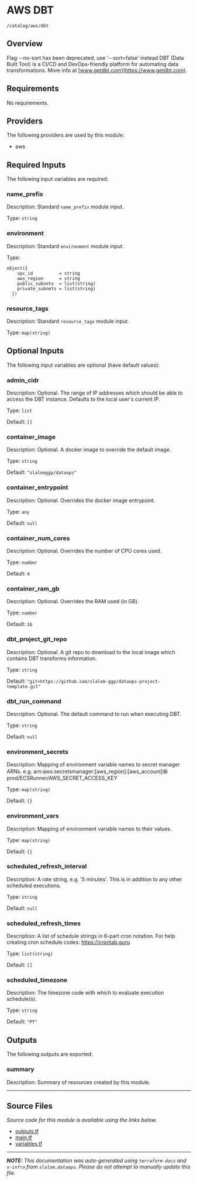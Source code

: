 
# AWS DBT

`/catalog/aws/dbt`

## Overview


Flag --no-sort has been deprecated, use '--sort=false' instead
DBT (Data Built Tool) is a CI/CD and DevOps-friendly platform for automating data transformations. More info at [www.getdbt.com](https://www.getdbt.com).

## Requirements

No requirements.

## Providers

The following providers are used by this module:

- aws

## Required Inputs

The following input variables are required:

### name\_prefix

Description: Standard `name_prefix` module input.

Type: `string`

### environment

Description: Standard `environment` module input.

Type:

```hcl
object({
    vpc_id          = string
    aws_region      = string
    public_subnets  = list(string)
    private_subnets = list(string)
  })
```

### resource\_tags

Description: Standard `resource_tags` module input.

Type: `map(string)`

## Optional Inputs

The following input variables are optional (have default values):

### admin\_cidr

Description: Optional. The range of IP addresses which should be able to access the DBT instance. Defaults to the local user's current IP.

Type: `list`

Default: `[]`

### container\_image

Description: Optional. A docker image to override the default image.

Type: `string`

Default: `"slalomggp/dataops"`

### container\_entrypoint

Description: Optional. Overrides the docker image entrypoint.

Type: `any`

Default: `null`

### container\_num\_cores

Description: Optional. Overrides the number of CPU cores used.

Type: `number`

Default: `4`

### container\_ram\_gb

Description: Optional. Overrides the RAM used (in GB).

Type: `number`

Default: `16`

### dbt\_project\_git\_repo

Description: Optional. A git repo to download to the local image which contains DBT transforms information.

Type: `string`

Default: `"git+https://github.com/slalom-ggp/dataops-project-template.git"`

### dbt\_run\_command

Description: Optional. The default command to run when executing DBT.

Type: `string`

Default: `null`

### environment\_secrets

Description: Mapping of environment variable names to secret manager ARNs.
e.g. arn:aws:secretsmanager:[aws\_region]:[aws\_account]:secret:prod/ECSRunner/AWS\_SECRET\_ACCESS\_KEY

Type: `map(string)`

Default: `{}`

### environment\_vars

Description: Mapping of environment variable names to their values.

Type: `map(string)`

Default: `{}`

### scheduled\_refresh\_interval

Description: A rate string, e.g. '5 minutes'. This is in addition to any other scheduled executions.

Type: `string`

Default: `null`

### scheduled\_refresh\_times

Description: A list of schedule strings in 6-part cron notation. For help creating cron schedule codes: https://crontab.guru

Type: `list(string)`

Default: `[]`

### scheduled\_timezone

Description: The timezone code with which to evaluate execution schedule(s).

Type: `string`

Default: `"PT"`

## Outputs

The following outputs are exported:

### summary

Description: Summary of resources created by this module.

---------------------

## Source Files

_Source code for this module is available using the links below._

* [outputs.tf](https://github.com/slalom-ggp/dataops-infra/tree/main//catalog/aws/dbt/outputs.tf)
* [main.tf](https://github.com/slalom-ggp/dataops-infra/tree/main//catalog/aws/dbt/main.tf)
* [variables.tf](https://github.com/slalom-ggp/dataops-infra/tree/main//catalog/aws/dbt/variables.tf)

---------------------

_**NOTE:** This documentation was auto-generated using
`terraform-docs` and `s-infra` from `slalom.dataops`.
Please do not attempt to manually update this file._
